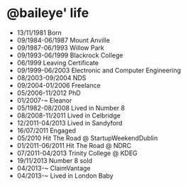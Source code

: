 @baileye' life
===============

- 13/11/1981 Born
- 09/1984-06/1987 Mount Anville
- 09/1987-06/1993 Willow Park
- 09/1993-06/1999 Blackrock College
- 06/1999 Leaving Certificate
- 09/1999-06/2003 Electronic and Computer Engineering
- 08/2003-09/2004 NDS
- 09/2004-01/2006 Freelance
- 05/2006-11/2012 PhD
- 01/2007-~ Eleanor
- 05/1982-08/2008 Lived in Number 8
- 08/2008-11/2011 Lived in Celbridge
- 12/2011-04/2013 Lived in Sandyford
- 16/07/2011 Engaged
- 05/2010 Hit The Road @ StartupWeekendDublin
- 01/2011-06/2011 Hit The Road @ NDRC
- 07/2011-04/2013 Trinity College @ KDEG
- 19/11/2013 Number 8 sold
- 04/2013-~ ClaimVantage
- 04/2013-~ Lived in London Baby